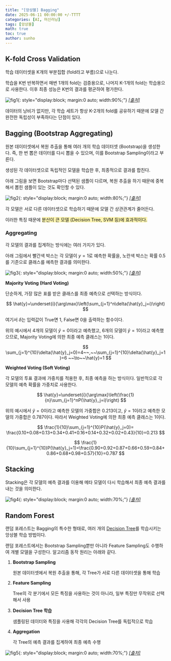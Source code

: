```yaml
---
title: "[앙상블] Bagging"
date: 2025-06-11 00:00:00 +/-TTTT
categories: [AI, 머신러닝]
tags: [앙상블]
math: true
toc: true
author: sunho
---
```


## K-fold Cross Validation

학습 데이터셋을 K개의 부분집합 (fold라고 부름)으로 나눈다.

학습을 K번 반복하면서 매번 1개의 fold는 검증용으로, 나머지 K-1개의 fold는 학습용으로 사용한다. 이후 최종 성능은 K번의 결과를 평균하여 평가한다.

![fig1](ml/11-1.png){: style="display:block; margin:0 auto; width:90%;"}
_[[출처]](https://towardsdatascience.com/how-to-cross-validation-with-time-series-data-9802a06272c6/)_

데이터의 낭비가 없지만, 각 학습 세트가 항상 K-2개의 fold를 공유하기 때문에 모델 간 완전한 독립성이 부족하다는 단점이 있다.

## Bagging (Bootstrap Aggregating)

원본 데이터셋에서 복원 추출을 통해 여러 개의 학습 데이터셋 (Bootstrap)을 생성한다.
즉, 한 번 뽑은 데이터를 다시 뽑을 수 있으며, 이를 Bootstrap Sampling이라고 부른다.

생성된 각 데이터셋으로 독립적인 모델을 학습한 후, 최종적으로 결과를 합친다.

아래 그림을 보면 Bootstrap마다 선택된 샘플이 다르며, 복원 추출을 하기 때문에 중복해서 뽑힌 샘플이 있는 것도 확인할 수 있다.

![fig2](ml/11.png){: style="display:block; margin:0 auto; width:80%;"}
_[[출처]](https://github.com/pilsung-kang/Business-Analytics-IME654-/blob/master/04%20Ensemble%20Learning/04-3_Ensemble%20Learning_Bagging.pdf)_

각 모델은 서로 다른 데이터셋으로 학습하기 때문에 모델 간 상관관계가 줄어든다.

이러한 특징 때문에 <span style="background-color:#fff5b1">분산이 큰 모델 (Decision Tree, SVM 등)에 효과적이다.</span>

### Aggregating

각 모델의 결과를 집계하는 방식에는 여러 가지가 있다.

아래 그림에서 빨간색 박스는 각 모델이 $y=1$로 예측한 확률을, 노란색 박스는 확률 $0.5$를 기준으로 클래스를 예측한 결과를 의미한다.

![fig3](ml/11-3.png){: style="display:block; margin:0 auto; width:50%;"}
_[[출처]](https://github.com/pilsung-kang/Business-Analytics-IME654-/blob/master/04%20Ensemble%20Learning/04-3_Ensemble%20Learning_Bagging.pdf)_

**Majority Voting (Hard Voting)**

단순하게, 가장 많은 표를 받은 클래스를 최종 예측으로 선택하는 방식이다.

$$
\hat{y}=\underset{i}{\arg\max}\left(\sum_{j=1}^n\delta(\hat{y}_j=i)\right)
$$

여기서 $\delta$는 입력값이 True면 1, False면 0을 출력하는 함수이다.

위의 예시에서 4개의 모델이 $\hat{y}=0$이라고 예측했고, 6개의 모델이 $\hat{y}=1$이라고 예측했으므로, Majority Voting에 의한 최종 예측 클래스는 $1$이다.

$$
\sum_{j=1}^{10}\delta(\hat{y}_j=0)=4~~,~~\sum_{j=1}^{10}\delta(\hat{y}_j=1)=6
~~\to~~\hat{y}=1
$$

**Weighted Voting (Soft Voting)**

각 모델의 투표 결과에 가중치를 적용한 후, 최종 예측을 하는 방식이다. 일반적으로 각 모델의 예측 확률을 가중치로 사용한다.

$$
\hat{y}=\underset{i}{\arg\max}\left(\frac{1}{n}\sum_{j=1}^nP(\hat{y}_j=i)\right)
$$

위의 예시에서 $\hat{y}=0$이라고 예측한 모델의 가중합은 $0.213$이고, $\hat{y}=1$이라고 예측한 모델의 가중합은 $0.787$이다. 따라서 Weighted Voting에 의한 최종 예측 클래스는 $1$이다.

$$
\frac{1}{10}\sum_{j=1}^{10}P(\hat{y}_j=0)=
\frac{0.10+0.08+0.13+0.34+0.41+0.16+0.14+0.32+0.02+0.43}{10}=0.213
$$

$$
\frac{1}{10}\sum_{j=1}^{10}P(\hat{y}_j=1)=\frac{0.90+0.92+0.87+0.66+0.59+0.84+0.86+0.68+0.98+0.57}{10}=0.787
$$

## Stacking

Stacking은 각 모델의 예측 결과를 이용해 메타 모델이 다시 학습해서 최종 예측 결과를 내는 것을 의미한다.

![fig4](ml/11-4.png){: style="display:block; margin:0 auto; width:70%;"}
_[[출처]](https://medium.com/data-and-beyond/stacking-ensemble-technique-in-ml-6d0a98a12607)_

## Random Forest

랜덤 포레스트는 Bagging의 특수한 형태로, 여러 개의 [Decision Tree](https://suniverse77.github.io/posts/DT/)를 학습시키는 앙상블 학습 방법이다.

랜덤 포레스트에서는 Bootstrap Sampling뿐만 아니라 Feature Sampling도 수행하여 개별 모델을 구성한다. 알고리즘 동작 원리는 아래와 같다.

1. **Bootstrap Sampling**

    원본 데이터셋에서 복원 추출을 통해, 각 Tree가 서로 다른 데이터셋을 통해 학습
2. **Feature Sampling**

    Tree의 각 분기에서 모든 특징을 사용하는 것이 아니라, 일부 특징만 무작위로 선택해서 사용
3. **Decision Tree 학습**

    샘플링된 데이터와 특징을 사용해 각각의 Decision Tree를 독립적으로 학습
4. **Aggregation**

    각 Tree의 예측 결과를 집계하여 최종 예측 수행

![fig5](ml/11-5.png){: style="display:block; margin:0 auto; width:70%;"}
_[[출처]](https://onceadayedu.tistory.com/107)_
